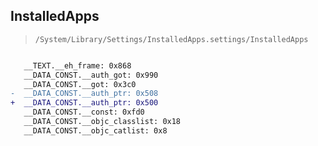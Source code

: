 ## InstalledApps

> `/System/Library/Settings/InstalledApps.settings/InstalledApps`

```diff

   __TEXT.__eh_frame: 0x868
   __DATA_CONST.__auth_got: 0x990
   __DATA_CONST.__got: 0x3c0
-  __DATA_CONST.__auth_ptr: 0x508
+  __DATA_CONST.__auth_ptr: 0x500
   __DATA_CONST.__const: 0xfd0
   __DATA_CONST.__objc_classlist: 0x18
   __DATA_CONST.__objc_catlist: 0x8

```
